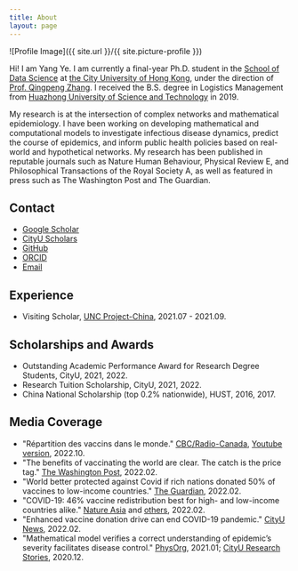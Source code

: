 ```yaml
---
title: About
layout: page
---
```

![Profile Image]({{ site.url }}/{{ site.picture-profile }})

<p>Hi! I am <span class="emphasize">Yang Ye</span>. I am currently a final-year Ph.D. student in the <a href="https://www.sdsc.cityu.edu.hk/">School of Data Science</a> at <a href="https://www.cityu.edu.hk/">the City University of Hong Kong</a>, under the direction of <a href="http://www.cityu.edu.hk/stfprofile/zhang.htm">Prof. Qingpeng Zhang</a>. I received the B.S. degree in Logistics Management from <a href="http://english.hust.edu.cn/">Huazhong University of Science and Technology</a> in 2019.</p>

<p>My research is at the intersection of complex networks and mathematical epidemiology. I have been working on developing mathematical and computational models to investigate infectious disease dynamics, predict the course of epidemics, and inform public health policies based on real-world and hypothetical networks. My research has been published in reputable journals such as Nature Human Behaviour, Physical Review E, and Philosophical Transactions of the Royal Society A, as well as featured in press such as The Washington Post and The Guardian.</p>

<h2>Contact</h2>

<ul>
	<li><a href="https://scholar.google.com/citations?hl=zh-CN&user=cSyfjVkAAAAJ">Google Scholar</a></li>
	<li><a href="https://scholars.cityu.edu.hk/en/persons/yang-ye(8b926a7c-8c3d-476c-bd9d-983a54087cdf).html">CityU Scholars</a></li>
	<li><a href="https://github.com/jianan0099">GitHub</a></li>
	<li><a href="https://orcid.org/0000-0003-0710-1341">ORCID</a></li>
	<li><a href="mailto: yang.ye@my.cityu.edu.hk">Email</a></li>
</ul>

<h2>Experience</h2>
<ul>
	<li>Visiting Scholar, <a href="https://globalhealth.unc.edu/china/">UNC Project-China</a>, 2021.07 - 2021.09.</li>
</ul>

<h2> Scholarships and Awards </h2>

<ul>
	<li>Outstanding Academic Performance Award for Research Degree Students, CityU, 2021, 2022.</li>
	<li>Research Tuition Scholarship, CityU, 2021, 2022.</li>
	<li>China National Scholarship (top 0.2% nationwide), HUST, 2016, 2017.</li>
</ul>

<h2> Media Coverage </h2>

<ul>
	
<li>"Répartition des vaccins dans le monde." <a href="https://ici.radio-canada.ca/recit-numerique/4775/covax-repartition-mondiale-vaccins-injustice">CBC/Radio-Canada</a>, <a href="https://www.youtube.com/watch?v=RQTOj3ulBbU">Youtube version</a>, 2022.10. </li>
<li>"The benefits of vaccinating the world are clear. The catch is the price tag." <a href="https://www.washingtonpost.com/world/2022/02/10/coronavirus-vaccine-price-mrna/">The Washington Post</a>, 2022.02. </li>
<li>"World better protected against Covid if rich nations donated 50% of vaccines to low-income countries." <a href="https://www.theguardian.com/australia-news/2022/feb/01/world-better-protected-against-covid-if-rich-nations-donated-50-of-vaccines-to-low-income-countries">The Guardian</a>, 2022.02. </li>
<li>"COVID-19: 46% vaccine redistribution best for high- and low-income countries alike." <a href="https://ici.radio-canada.ca/recit-numerique/4775/covax-repartition-mondiale-vaccins-injustice">Nature Asia</a> and <a href="https://www.nature.com/articles/s41562-022-01289-8/metrics">others</a>, 2022.02. </li>
<li>"Enhanced vaccine donation drive can end COVID-19 pandemic." <a href="https://www.cityu.edu.hk/media/news/2022/02/28/enhanced-vaccine-donation-drive-can-end-covid-19-pandemic">CityU News</a>, 2022.02. </li>
<li>"Mathematical model verifies a correct understanding of epidemic’s severity facilitates disease control." <a href="https://phys.org/news/2021-01-mathematical-epidemic-severity.html">PhysOrg</a>, 2021.01; <a href="https://www.cityu.edu.hk/research/stories/2020/12/10/mathematical-model-verifies-correct-understanding-epidemics-severity-facilitates-disease-control">CityU Research Stories</a>, 2020.12. </li>
	
</ul>
